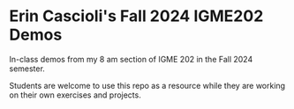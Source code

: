 # Erin Cascioli's Fall 2024 IGME202 Demos

In-class demos from my 8 am section of IGME 202 in the Fall 2024 semester.

Students are welcome to use this repo as a resource while they are working on their own exercises and projects.
